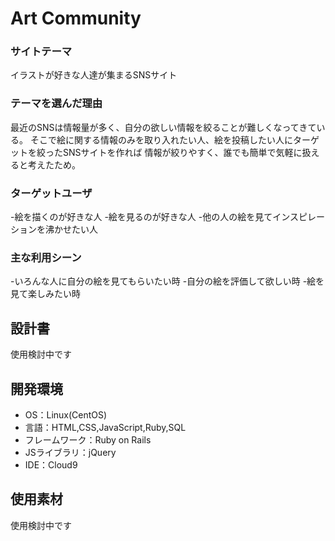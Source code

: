 # Art Community

### サイトテーマ
イラストが好きな人達が集まるSNSサイト

### テーマを選んだ理由
最近のSNSは情報量が多く、自分の欲しい情報を絞ることが難しくなってきている。
そこで絵に関する情報のみを取り入れたい人、絵を投稿したい人にターゲットを絞ったSNSサイトを作れば
情報が絞りやすく、誰でも簡単で気軽に扱えると考えたため。


### ターゲットユーザ
-絵を描くのが好きな人
-絵を見るのが好きな人
-他の人の絵を見てインスピレーションを沸かせたい人

### 主な利用シーン
-いろんな人に自分の絵を見てもらいたい時
-自分の絵を評価して欲しい時
-絵を見て楽しみたい時

## 設計書
使用検討中です

## 開発環境
- OS：Linux(CentOS)
- 言語：HTML,CSS,JavaScript,Ruby,SQL
- フレームワーク：Ruby on Rails
- JSライブラリ：jQuery
- IDE：Cloud9

## 使用素材
使用検討中です